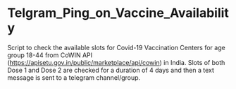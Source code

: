# Telgram_Ping_on_Vaccine_Availability
Script to check the available slots for Covid-19 Vaccination Centers for age group 18-44 from CoWIN API (https://apisetu.gov.in/public/marketplace/api/cowin) in India. Slots of both Dose 1 and Dose 2 are checked for a duration of 4 days and then a text message is sent to a telegram channel/group.

